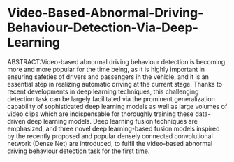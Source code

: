 # Video-Based-Abnormal-Driving-Behaviour-Detection-Via-Deep-Learning
ABSTRACT:Video-based abnormal driving behaviour detection is becoming more and more popular for the time being, as it is highly important in ensuring safeties of drivers and passengers in the vehicle, and it is an essential step in realizing automatic driving at the current stage. Thanks to recent developments in deep learning techniques, this challenging detection task can be largely facilitated via the prominent generalization capability of sophisticated deep learning models as well as large volumes of video clips which are indispensable for thoroughly training these data-driven deep learning models. Deep learning fusion techniques are emphasized, and three novel deep learning-based fusion models inspired by the recently proposed and popular densely connected convolutional network (Dense Net) are introduced, to fulfil the video-based abnormal driving behaviour detection task for the first time.
